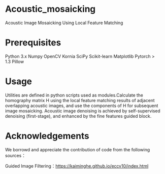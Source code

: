 # Acoustic_mosaicking
Acoustic Image Mosaicking Using Local Feature Matching

# Prerequisites
  Python 3.x
  Numpy
  OpenCV
  Kornia
  SciPy
  Scikit-learn 
  Matplotlib
  Pytorch > 1.3
  Pillow
  
# Usage
Utilities are defined in python scripts used as modules.Calculate the homography matrix H using the local feature matching results of adjacent overlapping acoustic images, and use the components of H for subsequent image mosaicking.
Acoustic image denoising is achieved by self-supervised denoising (first-stage), and enhanced by the fine features guided block.

# Acknowledgements
We borrowd and appreciate the contribution of code from the following sources：

Guided Image Filtering：https://kaiminghe.github.io/eccv10/index.html

